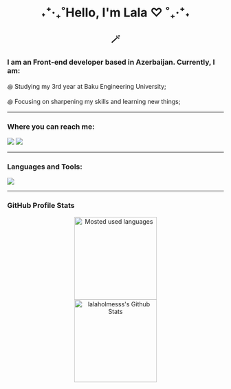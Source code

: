 <h1  align="center">˖⁺‧₊˚Hello, I'm Lala</span> ♡ ˚₊‧⁺˖</h1> 
<h2  align="center">🪄</h2>

<h3 align="left">I am an Front-end developer based in Azerbaijan. Currently, I am:</h3>
<p>꩜ Studying my 3rd year at Baku Engineering University;</p>
<p>꩜ Focusing on sharpening my skills and learning new things;</p>
<hr>
<h3 align="left">Where you can reach me:</h3>
<a href="https://www.linkedin.com/in/lala-alimova-429774276/" target="blank"><img src="https://skillicons.dev/icons?i=linkedin"/></a>
<a href="https://discord.com/users/lalaad/" target="blank"><img src="https://skillicons.dev/icons?i=discord" /></a>
</p>

<hr>

<h3 align="left">Languages and Tools:</h3>
<p align="left"> <img src="https://skillicons.dev/icons?i=html,css,bootstrap,tailwind,js,react,vite,cpp,github,blender" /> </p>
<hr>
<!-- Stats -->
<h3>GitHub Profile Stats</h3>

<p align="center">
  <img alt="Mosted used languages" src="https://github-readme-stats.vercel.app/api/top-langs/?username=lalaholmesss&layout=compact&theme=dark" height="192px"/>
  <br>
  <img src="https://github-readme-stats.vercel.app/api?username=lalaholmesss&show_icons=true&icon_color=ffffff&theme=dark" alt="lalaholmesss's Github Stats" height="192px"/>
  <br>
</p>



